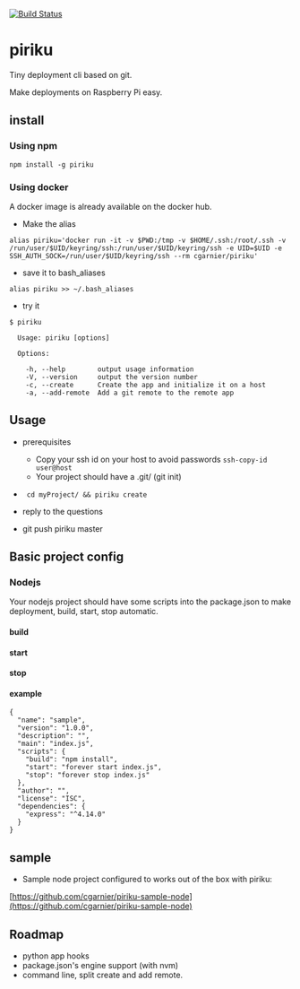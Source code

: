 [![Build Status](https://travis-ci.org/cgarnier/piriku.svg?branch=master)](https://travis-ci.org/cgarnier/piriku)

# piriku
Tiny deployment cli based on git.

Make deployments on Raspberry Pi easy.

## install

### Using npm

  ```
  npm install -g piriku
  ```

### Using docker

A docker image is already available on the docker hub.

  * Make the alias

```
alias piriku='docker run -it -v $PWD:/tmp -v $HOME/.ssh:/root/.ssh -v /run/user/$UID/keyring/ssh:/run/user/$UID/keyring/ssh -e UID=$UID -e SSH_AUTH_SOCK=/run/user/$UID/keyring/ssh --rm cgarnier/piriku'
```

  * save it to bash_aliases

```
alias piriku >> ~/.bash_aliases
```

  * try it

```
$ piriku

  Usage: piriku [options]

  Options:

    -h, --help        output usage information
    -V, --version     output the version number
    -c, --create      Create the app and initialize it on a host
    -a, --add-remote  Add a git remote to the remote app

```

## Usage

  * prerequisites
    * Copy your ssh id on your host to avoid passwords ```ssh-copy-id user@host```
    * Your project should have a .git/ (git init)


  * ``` cd myProject/ && piriku create```
  * reply to the questions
  * git push piriku master

## Basic project config

### Nodejs

Your nodejs project should have some scripts into the package.json to make
deployment, build, start, stop automatic.

#### build
#### start
#### stop
#### example
```
{
  "name": "sample",
  "version": "1.0.0",
  "description": "",
  "main": "index.js",
  "scripts": {
    "build": "npm install",
    "start": "forever start index.js",
    "stop": "forever stop index.js"
  },
  "author": "",
  "license": "ISC",
  "dependencies": {
    "express": "^4.14.0"
  }
}
```

## sample

  * Sample node project configured to works out of the box with piriku:

[https://github.com/cgarnier/piriku-sample-node](https://github.com/cgarnier/piriku-sample-node)

## Roadmap

  * python app hooks
  * package.json's engine support (with nvm)
  * command line, split create and add remote.
